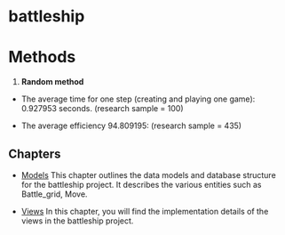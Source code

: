 # battleship

# Methods

1. **Random method**

* The average time for one step (creating and playing one game): 0.927953 seconds. (research sample = 100)

* The average efficiency 94.809195: (research sample = 435)

## Chapters

* [Models](models.md) This chapter outlines the data models and database structure for the battleship project. It describes the various entities such as Battle_grid, Move.

* [Views](views.md) In this chapter, you will find the implementation details of the views in the battleship project. 